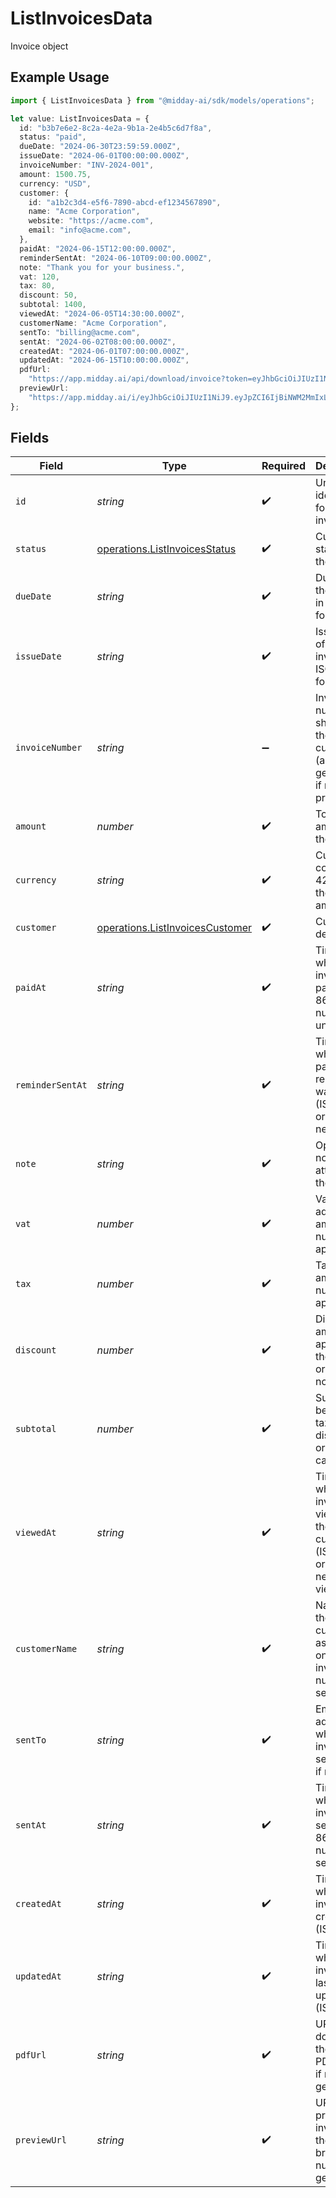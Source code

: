 # ListInvoicesData

Invoice object

## Example Usage

```typescript
import { ListInvoicesData } from "@midday-ai/sdk/models/operations";

let value: ListInvoicesData = {
  id: "b3b7e6e2-8c2a-4e2a-9b1a-2e4b5c6d7f8a",
  status: "paid",
  dueDate: "2024-06-30T23:59:59.000Z",
  issueDate: "2024-06-01T00:00:00.000Z",
  invoiceNumber: "INV-2024-001",
  amount: 1500.75,
  currency: "USD",
  customer: {
    id: "a1b2c3d4-e5f6-7890-abcd-ef1234567890",
    name: "Acme Corporation",
    website: "https://acme.com",
    email: "info@acme.com",
  },
  paidAt: "2024-06-15T12:00:00.000Z",
  reminderSentAt: "2024-06-10T09:00:00.000Z",
  note: "Thank you for your business.",
  vat: 120,
  tax: 80,
  discount: 50,
  subtotal: 1400,
  viewedAt: "2024-06-05T14:30:00.000Z",
  customerName: "Acme Corporation",
  sentTo: "billing@acme.com",
  sentAt: "2024-06-02T08:00:00.000Z",
  createdAt: "2024-06-01T07:00:00.000Z",
  updatedAt: "2024-06-15T10:00:00.000Z",
  pdfUrl:
    "https://app.midday.ai/api/download/invoice?token=eyJhbGciOiJIUzI1NiJ9.eyJpZCI6ImM1NTEwNDA3LTkyMmQtNDllZC05MjZiLTE2NzhkNTQ4ZmQ5MCJ9.12X3Wb5UJ5I6yZ5l6-6U8TxIPqnySKUb0NMwSL4p44s",
  previewUrl:
    "https://app.midday.ai/i/eyJhbGciOiJIUzI1NiJ9.eyJpZCI6IjBiNWM2MmIxLTgxMjYtNDdhMS1iNjNmLWM0NjhlM2Y5MTgzNiJ9.jvwUP4PXVUWyKZAgav5SV7wjAaf8biDXMDEYHLGA5qE",
};
```

## Fields

| Field                                                                                                                                                                          | Type                                                                                                                                                                           | Required                                                                                                                                                                       | Description                                                                                                                                                                    | Example                                                                                                                                                                        |
| ------------------------------------------------------------------------------------------------------------------------------------------------------------------------------ | ------------------------------------------------------------------------------------------------------------------------------------------------------------------------------ | ------------------------------------------------------------------------------------------------------------------------------------------------------------------------------ | ------------------------------------------------------------------------------------------------------------------------------------------------------------------------------ | ------------------------------------------------------------------------------------------------------------------------------------------------------------------------------ |
| `id`                                                                                                                                                                           | *string*                                                                                                                                                                       | :heavy_check_mark:                                                                                                                                                             | Unique identifier for the invoice                                                                                                                                              | b3b7e6e2-8c2a-4e2a-9b1a-2e4b5c6d7f8a                                                                                                                                           |
| `status`                                                                                                                                                                       | [operations.ListInvoicesStatus](../../models/operations/listinvoicesstatus.md)                                                                                                 | :heavy_check_mark:                                                                                                                                                             | Current status of the invoice                                                                                                                                                  | paid                                                                                                                                                                           |
| `dueDate`                                                                                                                                                                      | *string*                                                                                                                                                                       | :heavy_check_mark:                                                                                                                                                             | Due date of the invoice in ISO 8601 format                                                                                                                                     | 2024-06-30T23:59:59.000Z                                                                                                                                                       |
| `issueDate`                                                                                                                                                                    | *string*                                                                                                                                                                       | :heavy_check_mark:                                                                                                                                                             | Issue date of the invoice in ISO 8601 format                                                                                                                                   | 2024-06-01T00:00:00.000Z                                                                                                                                                       |
| `invoiceNumber`                                                                                                                                                                | *string*                                                                                                                                                                       | :heavy_minus_sign:                                                                                                                                                             | Invoice number as shown to the customer (auto-generated if not provided)                                                                                                       | INV-2024-001                                                                                                                                                                   |
| `amount`                                                                                                                                                                       | *number*                                                                                                                                                                       | :heavy_check_mark:                                                                                                                                                             | Total amount of the invoice                                                                                                                                                    | 1500.75                                                                                                                                                                        |
| `currency`                                                                                                                                                                     | *string*                                                                                                                                                                       | :heavy_check_mark:                                                                                                                                                             | Currency code (ISO 4217) for the invoice amount                                                                                                                                | USD                                                                                                                                                                            |
| `customer`                                                                                                                                                                     | [operations.ListInvoicesCustomer](../../models/operations/listinvoicescustomer.md)                                                                                             | :heavy_check_mark:                                                                                                                                                             | Customer details                                                                                                                                                               |                                                                                                                                                                                |
| `paidAt`                                                                                                                                                                       | *string*                                                                                                                                                                       | :heavy_check_mark:                                                                                                                                                             | Timestamp when the invoice was paid (ISO 8601), or null if unpaid                                                                                                              | 2024-06-15T12:00:00.000Z                                                                                                                                                       |
| `reminderSentAt`                                                                                                                                                               | *string*                                                                                                                                                                       | :heavy_check_mark:                                                                                                                                                             | Timestamp when a payment reminder was sent (ISO 8601), or null if never sent                                                                                                   | 2024-06-10T09:00:00.000Z                                                                                                                                                       |
| `note`                                                                                                                                                                         | *string*                                                                                                                                                                       | :heavy_check_mark:                                                                                                                                                             | Optional note attached to the invoice                                                                                                                                          | Thank you for your business.                                                                                                                                                   |
| `vat`                                                                                                                                                                          | *number*                                                                                                                                                                       | :heavy_check_mark:                                                                                                                                                             | Value-added tax amount, or null if not applicable                                                                                                                              | 120                                                                                                                                                                            |
| `tax`                                                                                                                                                                          | *number*                                                                                                                                                                       | :heavy_check_mark:                                                                                                                                                             | Tax amount, or null if not applicable                                                                                                                                          | 80                                                                                                                                                                             |
| `discount`                                                                                                                                                                     | *number*                                                                                                                                                                       | :heavy_check_mark:                                                                                                                                                             | Discount amount applied to the invoice, or null if none                                                                                                                        | 50                                                                                                                                                                             |
| `subtotal`                                                                                                                                                                     | *number*                                                                                                                                                                       | :heavy_check_mark:                                                                                                                                                             | Subtotal before taxes and discounts, or null if not calculated                                                                                                                 | 1400                                                                                                                                                                           |
| `viewedAt`                                                                                                                                                                     | *string*                                                                                                                                                                       | :heavy_check_mark:                                                                                                                                                             | Timestamp when the invoice was viewed by the customer (ISO 8601), or null if never viewed                                                                                      | 2024-06-05T14:30:00.000Z                                                                                                                                                       |
| `customerName`                                                                                                                                                                 | *string*                                                                                                                                                                       | :heavy_check_mark:                                                                                                                                                             | Name of the customer as shown on the invoice, or null if not set                                                                                                               | Acme Corporation                                                                                                                                                               |
| `sentTo`                                                                                                                                                                       | *string*                                                                                                                                                                       | :heavy_check_mark:                                                                                                                                                             | Email address to which the invoice was sent, or null if not sent                                                                                                               | billing@acme.com                                                                                                                                                               |
| `sentAt`                                                                                                                                                                       | *string*                                                                                                                                                                       | :heavy_check_mark:                                                                                                                                                             | Timestamp when the invoice was sent (ISO 8601), or null if not sent                                                                                                            | 2024-06-02T08:00:00.000Z                                                                                                                                                       |
| `createdAt`                                                                                                                                                                    | *string*                                                                                                                                                                       | :heavy_check_mark:                                                                                                                                                             | Timestamp when the invoice was created (ISO 8601)                                                                                                                              | 2024-06-01T07:00:00.000Z                                                                                                                                                       |
| `updatedAt`                                                                                                                                                                    | *string*                                                                                                                                                                       | :heavy_check_mark:                                                                                                                                                             | Timestamp when the invoice was last updated (ISO 8601)                                                                                                                         | 2024-06-15T10:00:00.000Z                                                                                                                                                       |
| `pdfUrl`                                                                                                                                                                       | *string*                                                                                                                                                                       | :heavy_check_mark:                                                                                                                                                             | URL to download the invoice PDF, or null if not generated                                                                                                                      | https://app.midday.ai/api/download/invoice?token=eyJhbGciOiJIUzI1NiJ9.eyJpZCI6ImM1NTEwNDA3LTkyMmQtNDllZC05MjZiLTE2NzhkNTQ4ZmQ5MCJ9.12X3Wb5UJ5I6yZ5l6-6U8TxIPqnySKUb0NMwSL4p44s |
| `previewUrl`                                                                                                                                                                   | *string*                                                                                                                                                                       | :heavy_check_mark:                                                                                                                                                             | URL to preview the invoice in the browser, or null if not generated                                                                                                            | https://app.midday.ai/i/eyJhbGciOiJIUzI1NiJ9.eyJpZCI6IjBiNWM2MmIxLTgxMjYtNDdhMS1iNjNmLWM0NjhlM2Y5MTgzNiJ9.jvwUP4PXVUWyKZAgav5SV7wjAaf8biDXMDEYHLGA5qE                          |